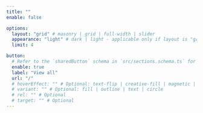```yaml
---
title: ""
enable: false

options:
  layout: "grid" # masonry | grid | full-width | slider
  appearance: "light" # dark | light - applicable only if layout is "grid"
  limit: 4

button:
  # Refer to the `sharedButton` schema in `src/sections.schema.ts` for all available configuration options (e.g., enable, label, url, hoverEffect, variant, icon, tag, rel, class, target, etc.)
  enable: true
  label: "View all"
  url: "/"
  # hoverEffect: "" # Optional: text-flip | creative-fill | magnetic | magnetic-text-flip
  # variant: "" # Optional: fill | outline | text | circle
  # rel: "" # Optional
  # target: "" # Optional
---
```


